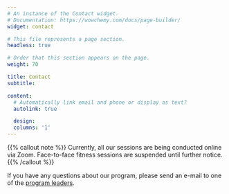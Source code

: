 ```yaml
---
# An instance of the Contact widget.
# Documentation: https://wowchemy.com/docs/page-builder/
widget: contact

# This file represents a page section.
headless: true

# Order that this section appears on the page.
weight: 70

title: Contact
subtitle:

content:
  # Automatically link email and phone or display as text?
  autolink: true

  design:
  columns: '1'
---
```


{{% callout note %}}
Currently, all our sessions are being conducted online via Zoom. Face-to-face fitness sessions are suspended until further notice.
{{% /callout %}}

If you have any questions about our program, please send an e-mail to one of the [program leaders](/people).
